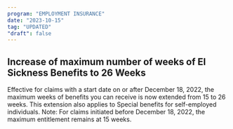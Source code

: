 ```yaml
---
program: "EMPLOYMENT INSURANCE"
date: "2023-10-15"
tag: "UPDATED"
"draft": false
---
```


## Increase of maximum number of weeks of EI Sickness Benefits to 26 Weeks

Effective for claims with a start date on or after December 18, 2022, the maximum weeks of benefits you can receive is now extended from 15 to 26 weeks. This extension also applies to Special benefits for self-employed individuals. Note: For claims initiated before December 18, 2022, the maximum entitlement remains at 15 weeks.